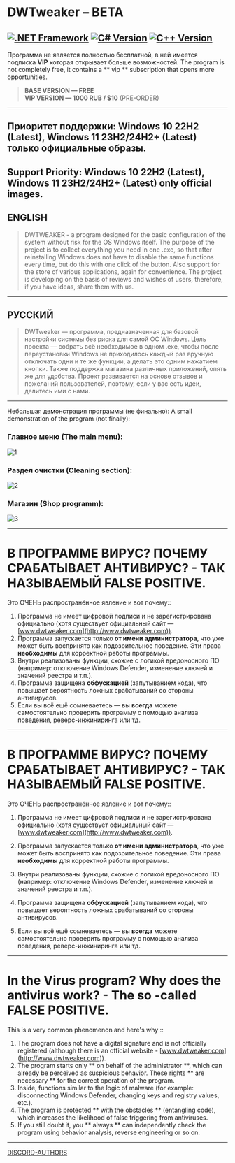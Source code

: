 
# DWTweaker – BETA

[![.NET Framework](https://img.shields.io/badge/.NET%20Framework-4.x-blueviolet)](https://dotnet.microsoft.com/)  [![C# Version](https://img.shields.io/badge/C%23-7.3-brightgreen)](https://learn.microsoft.com/dotnet/csharp/whats-new/csharp-7-3)  [![C++ Version](https://img.shields.io/badge/C++-20%2B-00599C)](https://en.cppreference.com/w/cpp/20)
---
Программа не является полностью бесплатной, в ней имеется подписка **VIP** которая открывает больше возможностей.
The program is not completely free, it contains a ** vip ** subscription that opens more opportunities.
> **BASE VERSION — FREE**  
> **VIP VERSION — 1000 RUB / $10** (PRE-ORDER)
---
## Приоритет поддержки: Windows 10 22H2 (Latest), Windows 11 23H2/24H2+ (Latest) только официальные образы.
## Support Priority: Windows 10 22H2 (Latest), Windows 11 23H2/24H2+ (Latest) only official images.

## ENGLISH

> DWTWEAKER - a program designed for the basic configuration of the system without risk for the OS Windows itself. The purpose of the project is to collect everything you need in one .exe, so that after reinstalling Windows does not have to disable the same functions every time, but do this with one click of the button. Also support for the store of various applications, again for convenience. The project is developing on the basis of reviews and wishes of users, therefore, if you have ideas, share them with us.

---

## РУССКИЙ

> DWTweaker — программа, предназначенная для базовой настройки системы без риска для самой ОС Windows. Цель проекта — собрать всё необходимое в одном .exe, чтобы после переустановки Windows не приходилось каждый раз вручную отключать одни и те же функции, а делать это одним нажатием кнопки. Также поддержка магазина различных приложений, опять же для удобства. Проект развивается на основе отзывов и пожеланий пользователей, поэтому, если у вас есть идеи, делитесь ими с нами.

---

Небольшая демонстрация программы (не финально):
A small demonstration of the program (not finally):

### Главное меню (The main menu):
![1](https://github.com/user-attachments/assets/e212ca57-bebe-4e6e-b0c8-58913e7a22ff)

### Раздел очистки (Cleaning section):
![2](https://github.com/user-attachments/assets/4a506646-802a-47e6-80ff-bc5293f88aaf)

### Магазин (Shop programm):
![3](https://github.com/user-attachments/assets/120c844d-d894-4892-ad45-07e99685401d)

---

# В ПРОГРАММЕ ВИРУС? ПОЧЕМУ СРАБАТЫВАЕТ АНТИВИРУС? - ТАК НАЗЫВАЕМЫЙ FALSE POSITIVE.
Это ОЧЕНЬ распространённое явление и вот почему::

1. Программа не имеет цифровой подписи и не зарегистрирована официально (хотя существует официальный сайт — [www.dwtweaker.com](http://www.dwtweaker.com)).  
2. Программа запускается только **от имени администратора**, что уже может быть воспринято как подозрительное поведение. Эти права **необходимы** для корректной работы программы.  
3. Внутри реализованы функции, схожие с логикой вредоносного ПО (например: отключение Windows Defender, изменение ключей и значений реестра и т.п.).  
4. Программа защищена **обфускацией** (запутыванием кода), что повышает вероятность ложных срабатываний со стороны антивирусов.  
5. Если вы всё ещё сомневаетесь — вы **всегда** можете самостоятельно проверить программу с помощью анализа поведения, реверс-инжиниринга или тд.

---

# В ПРОГРАММЕ ВИРУС? ПОЧЕМУ СРАБАТЫВАЕТ АНТИВИРУС? - ТАК НАЗЫВАЕМЫЙ FALSE POSITIVE.

Это ОЧЕНЬ распространённое явление и вот почему::



1. Программа не имеет цифровой подписи и не зарегистрирована официально (хотя существует официальный сайт — [www.dwtweaker.com](http://www.dwtweaker.com)).  

2. Программа запускается только **от имени администратора**, что уже может быть воспринято как подозрительное поведение. Эти права **необходимы** для корректной работы программы.  

3. Внутри реализованы функции, схожие с логикой вредоносного ПО (например: отключение Windows Defender, изменение ключей и значений реестра и т.п.).  

4. Программа защищена **обфускацией** (запутыванием кода), что повышает вероятность ложных срабатываний со стороны антивирусов.  

5. Если вы всё ещё сомневаетесь — вы **всегда** можете самостоятельно проверить программу с помощью анализа поведения, реверс-инжиниринга или тд.

---

# In the Virus program? Why does the antivirus work? - The so -called FALSE POSITIVE.
This is a very common phenomenon and here's why ::

1. The program does not have a digital signature and is not officially registered (although there is an official website - [www.dwtweaker.com] (http://www.dwtweaker.com)).
2. The program starts only ** on behalf of the administrator **, which can already be perceived as suspicious behavior. These rights ** are necessary ** for the correct operation of the program.
3. Inside, functions similar to the logic of malware (for example: disconnecting Windows Defender, changing keys and registry values, etc.).
4. The program is protected ** with the obstacles ** (entangling code), which increases the likelihood of false triggering from antiviruses.
5. If you still doubt it, you ** always ** can independently check the program using behavior analysis, reverse engineering or so on.

---

[DISCORD-AUTHORS](https://discord.gg/uMjN6xrDjM)
